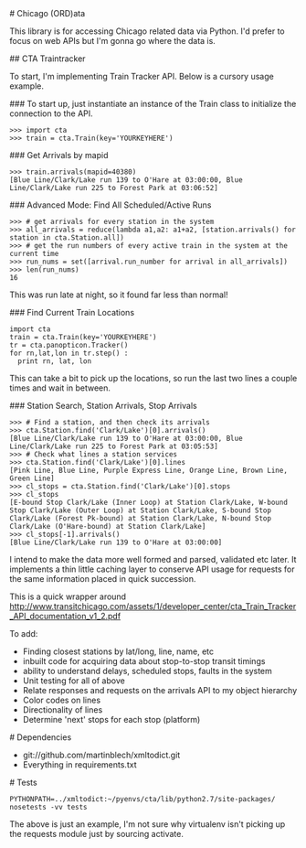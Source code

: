 <A name="toc1-0" title="Chicago (ORD)ata" />
# Chicago (ORD)ata

This library is for accessing Chicago related data via Python.  I'd prefer to focus on web APIs but I'm gonna go where the data is.

<A name="toc2-5" title="CTA Traintracker" />
## CTA Traintracker

To start, I'm implementing Train Tracker API.  Below is a cursory usage example.

<A name="toc3-10" title="To start up, just instantiate an instance of the Train class to initialize the connection to the API." />
### To start up, just instantiate an instance of the Train class to initialize the connection to the API.

    >>> import cta
    >>> train = cta.Train(key='YOURKEYHERE')

<A name="toc3-16" title="Get Arrivals by mapid" />
### Get Arrivals by mapid

    >>> train.arrivals(mapid=40380)
    [Blue Line/Clark/Lake run 139 to O'Hare at 03:00:00, Blue Line/Clark/Lake run 225 to Forest Park at 03:06:52]

<A name="toc3-22" title="Advanced Mode: Find All Scheduled/Active Runs" />
### Advanced Mode: Find All Scheduled/Active Runs

    >>> # get arrivals for every station in the system
    >>> all_arrivals = reduce(lambda a1,a2: a1+a2, [station.arrivals() for station in cta.Station.all])
    >>> # get the run numbers of every active train in the system at the current time
    >>> run_nums = set([arrival.run_number for arrival in all_arrivals])
    >>> len(run_nums)
    16

This was run late at night, so it found far less than normal!

<A name="toc3-34" title="Find Current Train Locations" />
### Find Current Train Locations

    import cta
    train = cta.Train(key='YOURKEYHERE')
    tr = cta.panopticon.Tracker()
    for rn,lat,lon in tr.step() :
      print rn, lat, lon

This can take a bit to pick up the locations, so run the last two lines a couple times and wait in between.

<A name="toc3-45" title="Station Search, Station Arrivals, Stop Arrivals" />
### Station Search, Station Arrivals, Stop Arrivals

    >>> # Find a station, and then check its arrivals
    >>> cta.Station.find('Clark/Lake')[0].arrivals()
    [Blue Line/Clark/Lake run 139 to O'Hare at 03:00:00, Blue Line/Clark/Lake run 225 to Forest Park at 03:05:53]
    >>> # Check what lines a station services
    >>> cta.Station.find('Clark/Lake')[0].lines
    [Pink Line, Blue Line, Purple Express Line, Orange Line, Brown Line, Green Line]
    >>> cl_stops = cta.Station.find('Clark/Lake')[0].stops
    >>> cl_stops
    [E-bound Stop Clark/Lake (Inner Loop) at Station Clark/Lake, W-bound Stop Clark/Lake (Outer Loop) at Station Clark/Lake, S-bound Stop Clark/Lake (Forest Pk-bound) at Station Clark/Lake, N-bound Stop Clark/Lake (O'Hare-bound) at Station Clark/Lake]
    >>> cl_stops[-1].arrivals()
    [Blue Line/Clark/Lake run 139 to O'Hare at 03:00:00]

I intend to make the data more well formed and parsed, validated etc later.  It implements a thin little caching layer to conserve API usage for requests for the same information placed in quick succession.

This is a quick wrapper around http://www.transitchicago.com/assets/1/developer_center/cta_Train_Tracker_API_documentation_v1_2.pdf

To add:

* Finding closest stations by lat/long, line, name, etc
* inbuilt code for acquiring data about stop-to-stop transit timings
* ability to understand delays, scheduled stops, faults in the system
* Unit testing for all of above
* Relate responses and requests on the arrivals API to my object hierarchy
* Color codes on lines
* Directionality of lines
* Determine 'next' stops for each stop (platform)

<A name="toc1-75" title="Dependencies" />
# Dependencies

* git://github.com/martinblech/xmltodict.git
* Everything in requirements.txt

<A name="toc1-81" title="Tests" />
# Tests

    PYTHONPATH=../xmltodict:~/pyenvs/cta/lib/python2.7/site-packages/ nosetests -vv tests

The above is just an example, I'm not sure why virtualenv isn't picking up the requests module just by sourcing activate.
